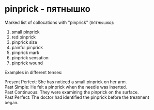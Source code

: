 # pinprick - пятнышко

Marked list of collocations with "pinprick" (пятнышко):

1. small pinprick  
2. red pinprick  
3. pinprick size  
4. painful pinprick  
5. pinprick mark  
6. pinprick sensation  
7. pinprick wound  

Examples in different tenses:

Present Perfect: She has noticed a small pinprick on her arm.  
Past Simple: He felt a pinprick when the needle was inserted.  
Past Continuous: They were examining the pinprick on the surface.  
Past Perfect: The doctor had identified the pinprick before the treatment began.
